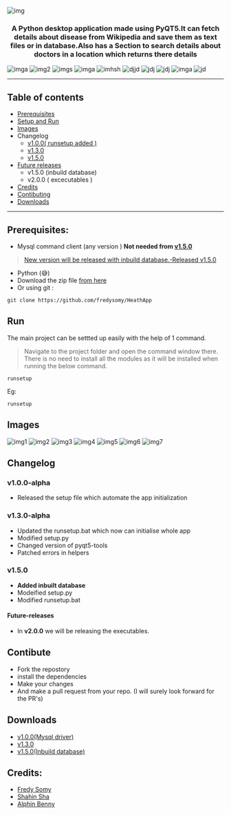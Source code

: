![img](https://socialify.git.ci/fredysomy/HealthApp/image?description=1&descriptionEditable=A%20%F0%9F%90%8DPython%20desktop%20application.&language=1&pattern=Signal&theme=Dark)
#### <h3 align=center> A Python desktop application made using PyQT5.It can fetch details about disease from Wikipedia and save them as text files or in database.Also has a Section to search details about doctors in a location which returns there details </h3>
![imga](https://img.shields.io/badge/Healthapp-v1.5.0-green)
![img2](https://img.shields.io/github/stars/fredysomy/HealthApp)
![imgs](https://img.shields.io/github/license/fredysomy/HealthApp)
![imga](https://img.shields.io/github/forks/fredysomy/HealthApp)
![imhsh](https://img.shields.io/github/issues/fredysomy/HealthApp)
![djjd](https://img.shields.io/github/languages/count/fredysomy/HealthApp)
![jdj](https://img.shields.io/github/languages/code-size/fredysomy/HealthApp)
![jdj](https://img.shields.io/github/commits-since/fredysomy/HealthApp/v1.5.0)
![imga](https://img.shields.io/badge/maintainer-fredysomy-blue)
![jd](https://img.shields.io/snyk/vulnerabilities/github/fredysomy/HealthApp)
***
## Table of contents
* [Prerequisites](#prerequisites)
* [Setup and Run](#run)
* [Images](#images)
* Changelog
  * [v1.0.0( runsetup added )](#v100-alpha)
  * [v1.3.0](#v130-alpha)
  * [v1.5.0](#v150)
* [Future releases](#future-releases)
  * v1.5.0 (inbuild database)
  * v2.0.0 ( excecutables )
* [Credits](#credits)
* [Contibuting](#contibute)
* [Downloads](#downloads)
***
## Prerequisites:
* Mysql command client (any version ) **Not needed from [v1.5.0](#v150)**
> [New version will be released with inbuild database.-Released v1.5.0](#v150)
* Python (😅)
* Download the zip file [from here](https://github.com/fredysomy/HeathApp/archive/v1.5.0.zip) <br>
* Or using git :
```git 
git clone https://github.com/fredysomy/HeathApp
```
## Run
The main project can be settted up easily with the help of 1 command.
> Navigate to the project folder and open the command window there.
There is no need to install all the modules as it will be installed when running the below command.
```batch
runsetup
```
Eg:
```batch
runsetup 
```
## Images
![img1](https://github.com/fredysomy/HeathApp/blob/master/img/s1.png)
![img2](https://github.com/fredysomy/HeathApp/blob/master/img/s2.png)
![img3](https://github.com/fredysomy/HeathApp/blob/master/img/s3.png)
![img4](https://github.com/fredysomy/HeathApp/blob/master/img/s4.png)
![img5](https://github.com/fredysomy/HeathApp/blob/master/img/s5.png)
![img6](https://github.com/fredysomy/HeathApp/blob/master/img/s6.png)
![img7](https://github.com/fredysomy/HeathApp/blob/master/img/s7.png)
## Changelog
### v1.0.0-alpha
* Released  the setup file which automate the app initialization <br>
### v1.3.0-alpha
* Updated the runsetup.bat which now can initialise whole app
* Modified setup.py
* Changed version of pyqt5-tools
* Patched errors in helpers
### v1.5.0
* **Added inbuilt database**
* Modeified setup.py
* Modified runsetup.bat
#### Future-releases

* In **v2.0.0** we will be releasing the executables.
## Contibute
* Fork the repostory
* install the dependencies
* Make your changes
* And make a pull request from your repo. (I will surely look forward for the PR's)
## Downloads
* [v1.0.0(Mysql driver)](https://github.com/fredysomy/HealthApp/archive/v1.0.0-aplha.zip)
* [v1.3.0](https://github.com/fredysomy/HealthApp/archive/v1.3.0-aplha.zip)
* [v1.5.0(Inbuild database)](https://github.com/fredysomy/HealthApp/archive/v1.5.0.zip)

## Credits:
* [Fredy Somy](https://github.com/fredysomy)
* [Shahin Sha](https://github.com/ShahinSha-dot)
* [Alphin Benny]()
